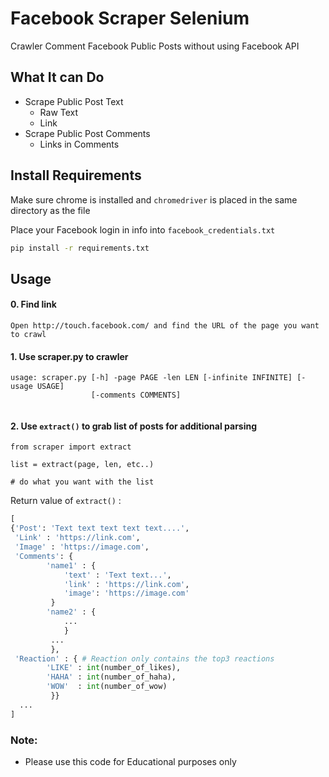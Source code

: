 # Facebook Scraper Selenium

Crawler Comment Facebook Public Posts without using Facebook API

## What It can Do

- Scrape Public Post Text
  - Raw Text
  - Link
- Scrape Public Post Comments
  - Links in Comments

## Install Requirements

Make sure chrome is installed and `chromedriver` is placed in the same directory as the file

Place your Facebook login in info into `facebook_credentials.txt`

```sh
pip install -r requirements.txt
```

## Usage

#### 0. Find link

```
Open http://touch.facebook.com/ and find the URL of the page you want to crawl
```

#### 1. Use scraper.py to crawler

```
usage: scraper.py [-h] -page PAGE -len LEN [-infinite INFINITE] [-usage USAGE]
                  [-comments COMMENTS]


```

#### 2. Use `extract()` to grab list of posts for additional parsing

```
from scraper import extract

list = extract(page, len, etc..)

# do what you want with the list
```

Return value of `extract()` :

```python
[
{'Post': 'Text text text text text....',
 'Link' : 'https://link.com',
 'Image' : 'https://image.com',
 'Comments': {
        'name1' : {
            'text' : 'Text text...',
            'link' : 'https://link.com',
            'image': 'https://image.com'
         }
        'name2' : {
            ...
            }
         ...
         },
 'Reaction' : { # Reaction only contains the top3 reactions
        'LIKE' : int(number_of_likes),
        'HAHA' : int(number_of_haha),
        'WOW'  : int(number_of_wow)
         }}
  ...
]
```

### Note:

- Please use this code for Educational purposes only
